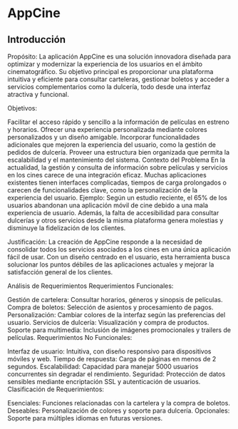 # AppCine

## Introducción
Propósito:
La aplicación AppCine es una solución innovadora diseñada para optimizar y modernizar la experiencia de los usuarios en el ámbito cinematográfico. Su objetivo principal es proporcionar una plataforma intuitiva y eficiente para consultar carteleras, gestionar boletos y acceder a servicios complementarios como la dulcería, todo desde una interfaz atractiva y funcional.

Objetivos:

Facilitar el acceso rápido y sencillo a la información de películas en estreno y horarios.
Ofrecer una experiencia personalizada mediante colores personalizados y un diseño amigable.
Incorporar funcionalidades adicionales que mejoren la experiencia del usuario, como la gestión de pedidos de dulcería.
Proveer una estructura bien organizada que permita la escalabilidad y el mantenimiento del sistema.
Contexto del Problema
En la actualidad, la gestión y consulta de información sobre películas y servicios en los cines carece de una integración eficaz. Muchas aplicaciones existentes tienen interfaces complicadas, tiempos de carga prolongados o carecen de funcionalidades clave, como la personalización de la experiencia del usuario.
Ejemplo: Según un estudio reciente, el 65% de los usuarios abandonan una aplicación móvil de cine debido a una mala experiencia de usuario. Además, la falta de accesibilidad para consultar dulcerías y otros servicios desde la misma plataforma genera molestias y disminuye la fidelización de los clientes.

Justificación:
La creación de AppCine responde a la necesidad de consolidar todos los servicios asociados a los cines en una única aplicación fácil de usar. Con un diseño centrado en el usuario, esta herramienta busca solucionar los puntos débiles de las aplicaciones actuales y mejorar la satisfacción general de los clientes.

Análisis de Requerimientos
Requerimientos Funcionales:

Gestión de cartelera: Consultar horarios, géneros y sinopsis de películas.
Compra de boletos: Selección de asientos y procesamiento de pagos.
Personalización: Cambiar colores de la interfaz según las preferencias del usuario.
Servicios de dulcería: Visualización y compra de productos.
Soporte para multimedia: Inclusión de imágenes promocionales y trailers de películas.
Requerimientos No Funcionales:

Interfaz de usuario: Intuitiva, con diseño responsivo para dispositivos móviles y web.
Tiempo de respuesta: Carga de páginas en menos de 2 segundos.
Escalabilidad: Capacidad para manejar 5000 usuarios concurrentes sin degradar el rendimiento.
Seguridad: Protección de datos sensibles mediante encriptación SSL y autenticación de usuarios.
Clasificación de Requerimientos:

Esenciales: Funciones relacionadas con la cartelera y la compra de boletos.
Deseables: Personalización de colores y soporte para dulcería.
Opcionales: Soporte para múltiples idiomas en futuras versiones.
